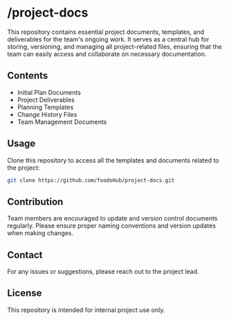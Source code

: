 # /project-docs

This repository contains essential project documents, templates, and deliverables for the team's ongoing work. It serves as a central hub for storing, versioning, and managing all project-related files, ensuring that the team can easily access and collaborate on necessary documentation.

## Contents

- Initial Plan Documents
- Project Deliverables
- Planning Templates
- Change History Files
- Team Management Documents

## Usage

Clone this repository to access all the templates and documents related to the project:

```bash
git clone https://github.com/foodoHub/project-docs.git
```

## Contribution

Team members are encouraged to update and version control documents regularly. Please ensure proper naming conventions and version updates when making changes.

## Contact

For any issues or suggestions, please reach out to the project lead.

## License

This repository is intended for internal project use only.
